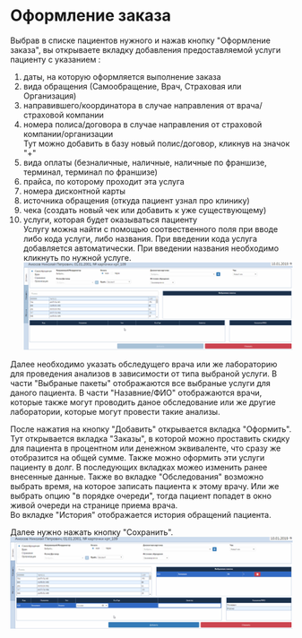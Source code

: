 # Оформление заказа

Выбрав в списке пациентов нужного и нажав кнопку "Оформление заказа", вы открываете вкладку добавления предоставляемой услуги пациенту с указанием :  

1. даты, на которую оформляется выполнение заказа
2. вида обращения (Самообращение, Врач, Страховая или Организация)
3. направившего/координатора в случае направления от врача/страховой компании 
4. номера полиса/договора в случае направления от страховой компании/организации   
Тут можно добавить в базу новый полис/договор, кликнув на значок "+"
5. вида оплаты (безналичные, наличные, наличные по франшизе, терминал, терминал по франшизе)
6. прайса, по которому проходит эта услуга
7. номера дисконтной карты
8. источника обращения (откуда пациент узнал про клинику)
9. чека (создать новый чек или добавить к уже существующему)
10. услуги, которая будет оказываться пациенту  
Услугу можна найти с помощью соотвественного поля при вводе либо кода услуги, либо названия. При введении кода услуга добавляется автоматически. При введении названия необходимо кликнуть по нужной услуге.
![Image](Image/SearchService.gif)  
  
Далее необходимо указать обследущего врача или же лабораторию для проведения анализов в зависимости от типа выбраной услуги. В части "Выбраные пакеты" отображаются все выбраные услуги для даного пациента. В части "Назавние/ФИО" отображаются врачи, которые также могут проводить даное обследование или же другие лаборатории, которые могут провести такие анализы.  

После нажатия на кнопку "Добавить" открывается вкладка "Оформить".  
Тут открывается вкладка "Заказы", в которой можно проставить скидку для пациента в процентном или денежном эквиваленте, что сразу же отобразится на общей сумме. Также можно оформить эти услуги пациенту в долг. В последующих вкладках можео изменить ранее внесенные данные. Также во вкладке "Обследования" возможно выбрать время, на которое записать пациента к этому врачу. Или же выбрать опцию "в порядке очереди", тогда пациент попадет в окно живой очереди на странице приема врача.  
Во вкладке "История" отображается история обращений пациента.

Далее нужно нажать кнопку "Сохранить".
![Image](Image/OrderSave.gif)